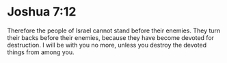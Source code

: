 # Joshua 7:12

Therefore the people of Israel cannot stand before their enemies. They turn their backs before their enemies, because they have become devoted for destruction. I will be with you no more, unless you destroy the devoted things from among you.
